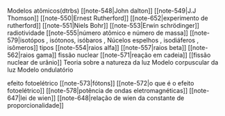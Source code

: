 
Modelos atômicos(dtrbs)
	[[note-548|John dalton]]
	[[note-549|J.J Thomson]]
	[[note-550|Ernest Rutherford]]
		[[note-652|experimento de rutherford]]
	[[note-551|Niels Bohr]]
	[[note-553|Erwin schrödinger]]
radiotividade
	[[note-555|número atômico e número de massa]]
	[[note-579|isotópos , isótonos, isóbaros , Núcelos espelhos , isodiáferos , isômeros]]
	tipos
		[[note-554|raios alfa]]
		[[note-557|raios beta]]
		[[note-562|raios gama]]
	fissão nuclear
		[[note-571|reação em cadeia]]
		[[fissão nuclear de urânio]]
Teoria sobre a natureza da luz
	Modelo corpuscular da luz
	Modelo ondulatório

efeito fotoelétrico
	[[note-573|fótons]]
	[[note-572|o que é o efeito fotoelétrico]]
[[note-578|potência de ondas eletromagnéticas]]
[[note-647|lei de wien]]
[[note-648|relação de wien da constante de proporcionalidade]]

